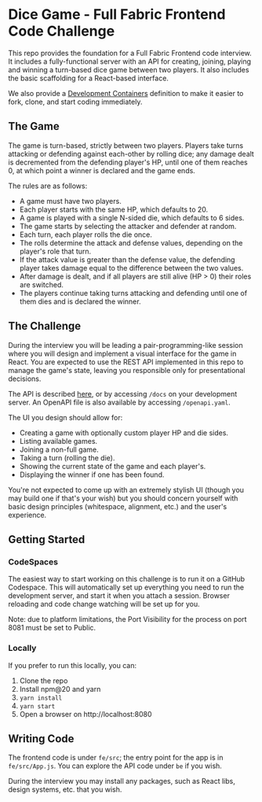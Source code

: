# Dice Game - Full Fabric Frontend Code Challenge

This repo provides the foundation for a Full Fabric Frontend code interview. It includes a fully-functional server with an API for creating, joining, playing and winning a turn-based dice game between two players. It also includes the basic scaffolding for a React-based interface.

We also provide a [Development Containers](https://containers.dev/) definition to make it easier to fork, clone, and start coding immediately.

## The Game

The game is turn-based, strictly between two players. Players take turns attacking or defending against each-other by rolling dice; any damage dealt is decremented from the defending player's HP, until one of them reaches 0, at which point a winner is declared and the game ends.

The rules are as follows:

- A game must have two players.
- Each player starts with the same HP, which defaults to 20.
- A game is played with a single N-sided die, which defaults to 6 sides.
- The game starts by selecting the attacker and defender at random.
- Each turn, each player rolls the die once.
- The rolls determine the attack and defense values, depending on the player's role that turn.
- If the attack value is greater than the defense value, the defending player takes damage equal to the difference between the two values.
- After damage is dealt, and if all players are still alive (HP > 0) their roles are switched.
- The players continue taking turns attacking and defending until one of them dies and is declared the winner.

## The Challenge

During the interview you will be leading a pair-programming-like session where you will design and implement a visual interface for the game in React. You are expected to use the REST API implemented in this repo to manage the game's state, leaving you responsible only for presentational decisions.

The API is described [here](https://fullfabric.github.io/fe-challenge/), or by accessing `/docs` on your development server. An OpenAPI file is also available by accessing `/openapi.yaml`.

The UI you design should allow for:

- Creating a game with optionally custom player HP and die sides.
- Listing available games.
- Joining a non-full game.
- Taking a turn (rolling the die).
- Showing the current state of the game and each player's.
- Displaying the winner if one has been found.

You're not expected to come up with an extremely stylish UI (though you may build one if that's your wish) but you should concern yourself with basic design principles (whitespace, alignment, etc.) and the user's experience.

## Getting Started

### CodeSpaces

The easiest way to start working on this challenge is to run it on a GitHub Codespace. This will automatically set up everything you need to run the development server, and start it when you attach a session. Browser reloading and code change watching will be set up for you.

Note: due to platform limitations, the Port Visibility for the process on port 8081 must be set to Public.

### Locally

If you prefer to run this locally, you can:

1. Clone the repo
2. Install npm@20 and yarn
3. `yarn install`
4. `yarn start`
5. Open a browser on http://localhost:8080

## Writing Code

The frontend code is under `fe/src`; the entry point for the app is in `fe/src/App.js`. You can explore the API code under `be` if you wish.

During the interview you may install any packages, such as React libs, design systems, etc. that you wish.
